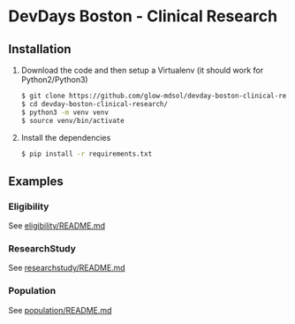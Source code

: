 # DevDays Boston - Clinical Research

## Installation
1. Download the code and then setup a Virtualenv (it should work for Python2/Python3)
    ```bash
    $ git clone https://github.com/glow-mdsol/devday-boston-clinical-research/
    $ cd devday-boston-clinical-research/
    $ python3 -m venv venv
    $ source venv/bin/activate
    ```
2.  Install the dependencies
    ```bash
    $ pip install -r requirements.txt
    ``` 


## Examples

### Eligibility
See [eligibility/README.md](examples/eligibility/README.md)

### ResearchStudy
See [researchstudy/README.md](examples/resesearchstudy/README.md)

### Population
See [population/README.md](examples/population/README.md)

